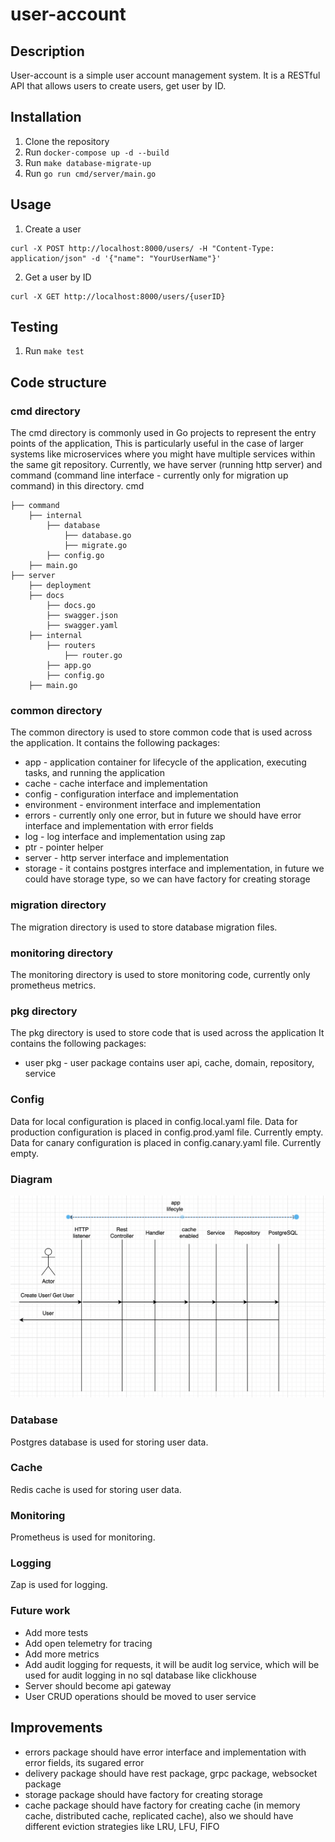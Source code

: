 # user-account

## Description
User-account is a simple user account management system. It is a RESTful API that allows users to create users, get user by ID.

## Installation
1. Clone the repository
2. Run `docker-compose up -d --build`
3. Run `make database-migrate-up`
4. Run `go run cmd/server/main.go`

## Usage
1. Create a user
```
curl -X POST http://localhost:8000/users/ -H "Content-Type: application/json" -d '{"name": "YourUserName"}'
```
2. Get a user by ID
```
curl -X GET http://localhost:8000/users/{userID}
```

## Testing
1. Run `make test`

## Code structure
### cmd directory
The cmd directory is commonly used in Go projects to represent the entry points of the application,
This is particularly useful in the case of larger systems like microservices where you might have multiple services within the same git repository.
Currently, we have server (running http server) and command (command line interface - currently only for migration up command) in this directory.
cmd
```
├── command
    ├── internal
        ├── database
            ├── database.go
            ├── migrate.go
        ├── config.go
    ├── main.go
├── server
    ├── deployment
    ├── docs
        ├── docs.go
        ├── swagger.json
        ├── swagger.yaml
    ├── internal
        ├── routers
            ├── router.go
        ├── app.go
        ├── config.go
    ├── main.go
```
### common directory
The common directory is used to store common code that is used across the application.
It contains the following packages:
- app - application container for lifecycle of the application, executing tasks, and running the application
- cache - cache interface and implementation
- config - configuration interface and implementation
- environment - environment interface and implementation
- errors - currently only one error, but in future we should have error interface and implementation with error fields
- log - log interface and implementation using zap
- ptr - pointer helper
- server - http server interface and implementation
- storage - it contains postgres interface and implementation, in future we could have storage type, so we can have factory for creating storage 

### migration directory
The migration directory is used to store database migration files.

### monitoring directory
The monitoring directory is used to store monitoring code, currently only prometheus metrics.

### pkg directory
The pkg directory is used to store code that is used across the application
It contains the following packages:
 - user pkg - user package contains user api, cache, domain, repository, service

### Config
Data for local configuration is placed in config.local.yaml file.
Data for production configuration is placed in config.prod.yaml file. Currently empty.
Data for canary configuration is placed in config.canary.yaml file. Currently empty.

### Diagram
![digram.png](digram.png)
### Database
Postgres database is used for storing user data.

### Cache
Redis cache is used for storing user data.

### Monitoring
Prometheus is used for monitoring.

### Logging
Zap is used for logging.

### Future work
- Add more tests
- Add open telemetry for tracing
- Add more metrics
- Add audit logging for requests, it will be audit log service, which will be used for audit logging in no sql database like clickhouse
- Server should become api gateway
- User CRUD operations should be moved to user service

## Improvements
- errors package should have error interface and implementation with error fields, its sugared error
- delivery package should have rest package, grpc package, websocket package
- storage package should have factory for creating storage
- cache package should have factory for creating cache (in memory cache, distributed cache, replicated cache), also we should have different eviction strategies like LRU, LFU, FIFO
